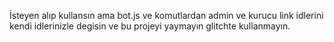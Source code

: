 İsteyen alıp kullansın ama bot.js ve komutlardan admin ve kurucu link idlerini kendi idlerinizle degisin ve bu projeyi yaymayın glitchte kullanmayın.

